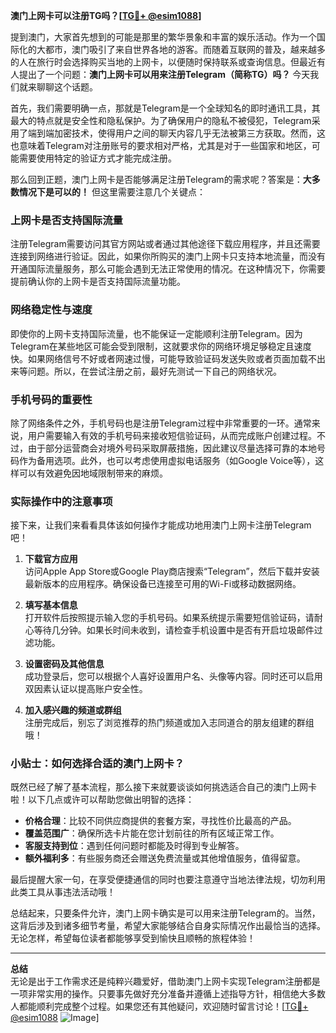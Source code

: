 **澳门上网卡可以注册TG吗？[[TG💪+ @esim1088](https://t.me/s/esim1088)]**

提到澳门，大家首先想到的可能是那里的繁华景象和丰富的娱乐活动。作为一个国际化的大都市，澳门吸引了来自世界各地的游客。而随着互联网的普及，越来越多的人在旅行时会选择购买当地的上网卡，以便随时保持联系或查询信息。但最近有人提出了一个问题：**澳门上网卡可以用来注册Telegram（简称TG）吗？** 今天我们就来聊聊这个话题。

首先，我们需要明确一点，那就是Telegram是一个全球知名的即时通讯工具，其最大的特点就是安全性和隐私保护。为了确保用户的隐私不被侵犯，Telegram采用了端到端加密技术，使得用户之间的聊天内容几乎无法被第三方获取。然而，这也意味着Telegram对注册账号的要求相对严格，尤其是对于一些国家和地区，可能需要使用特定的验证方式才能完成注册。

那么回到正题，澳门上网卡是否能够满足注册Telegram的需求呢？答案是：**大多数情况下是可以的！** 但这里需要注意几个关键点：

### 上网卡是否支持国际流量

注册Telegram需要访问其官方网站或者通过其他途径下载应用程序，并且还需要连接到网络进行验证。因此，如果你所购买的澳门上网卡只支持本地流量，而没有开通国际流量服务，那么可能会遇到无法正常使用的情况。在这种情况下，你需要提前确认你的上网卡是否支持国际流量功能。

### 网络稳定性与速度

即使你的上网卡支持国际流量，也不能保证一定能顺利注册Telegram。因为Telegram在某些地区可能会受到限制，这就要求你的网络环境足够稳定且速度快。如果网络信号不好或者网速过慢，可能导致验证码发送失败或者页面加载不出来等问题。所以，在尝试注册之前，最好先测试一下自己的网络状况。

### 手机号码的重要性

除了网络条件之外，手机号码也是注册Telegram过程中非常重要的一环。通常来说，用户需要输入有效的手机号码来接收短信验证码，从而完成账户创建过程。不过，由于部分运营商会对境外号码采取屏蔽措施，因此建议尽量选择可靠的本地号码作为备用选项。此外，也可以考虑使用虚拟电话服务（如Google Voice等），这样可以有效避免因地域限制带来的麻烦。

### 实际操作中的注意事项

接下来，让我们来看看具体该如何操作才能成功地用澳门上网卡注册Telegram吧！

1. **下载官方应用**  
   访问Apple App Store或Google Play商店搜索“Telegram”，然后下载并安装最新版本的应用程序。确保设备已连接至可用的Wi-Fi或移动数据网络。

2. **填写基本信息**  
   打开软件后按照提示输入您的手机号码。如果系统提示需要短信验证码，请耐心等待几分钟。如果长时间未收到，请检查手机设置中是否有开启垃圾邮件过滤功能。

3. **设置密码及其他信息**  
   成功登录后，您可以根据个人喜好设置用户名、头像等内容。同时还可以启用双因素认证以提高账户安全性。

4. **加入感兴趣的频道或群组**  
   注册完成后，别忘了浏览推荐的热门频道或加入志同道合的朋友组建的群组哦！

### 小贴士：如何选择合适的澳门上网卡？

既然已经了解了基本流程，那么接下来就要谈谈如何挑选适合自己的澳门上网卡啦！以下几点或许可以帮助您做出明智的选择：

- **价格合理**：比较不同供应商提供的套餐方案，寻找性价比最高的产品。
- **覆盖范围广**：确保所选卡片能在您计划前往的所有区域正常工作。
- **客服支持到位**：遇到任何问题时都能及时得到专业解答。
- **额外福利多**：有些服务商还会赠送免费流量或其他增值服务，值得留意。

最后提醒大家一句，在享受便捷通信的同时也要注意遵守当地法律法规，切勿利用此类工具从事违法活动哦！

总结起来，只要条件允许，澳门上网卡确实是可以用来注册Telegram的。当然，这背后涉及到诸多细节考量，希望大家能够结合自身实际情况作出最恰当的选择。无论怎样，希望每位读者都能够享受到愉快且顺畅的旅程体验！

---

**总结**  
无论是出于工作需求还是纯粹兴趣爱好，借助澳门上网卡实现Telegram注册都是一项非常实用的操作。只要事先做好充分准备并遵循上述指导方针，相信绝大多数人都能顺利完成整个过程。如果您还有其他疑问，欢迎随时留言讨论！[[TG💪+ @esim1088](https://t.me/s/esim1088) ![Image](https://i.postimg.cc/4NQfJmqS/Snipaste-2025-05-13-00-14-12.png)]